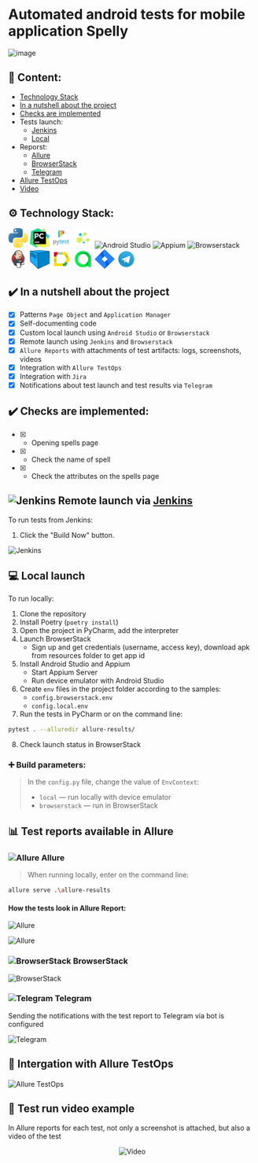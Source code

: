 # Automated android tests for mobile application Spelly
![image](spelly_mobile_test/resources/img/screen/spelly.png)

## :open_book: Content:
- [Technology Stack](#gear-technology-stack)
- [In a nutshell about the project](#heavy_check_mark-in-a-nutshell-about-the-project)
- [Checks are implemented](#heavy_check_mark-checks-are-implemented)
- Tests launch:
  - [Jenkins](#-remote-launch-via-jenkins])
  - [Local](#computer-local-launch )
- Reporst:
  - [Allure](#bar_chart-test-reports-available-in-allure)
  - [BrowserStack](#-browserstack)
  - [Telegram](#-telegram)
- [Allure TestOps](#briefcase-intergation-with-allure-testops)
- [Video](#movie_camera-test-run-video-example)

## :gear: Technology Stack:
<div>
<img src="https://github.com/slazarska/spelly_mobile_test/blob/main/resources/img/icons/python.png" title="Python" alt="Python" width="40" height="40"/>
<img src="https://github.com/slazarska/petstore_api_test/blob/main/tests/resources/img/icons/pycharm.png" title="PyCharm" alt="PyCharm" width="40" height="40"/>
<img src="https://github.com/slazarska/petstore_api_test/blob/main/tests/resources/img/icons/pytest.png" title="Pytest" alt="Pytest" width="40" height="40"/>
<img src="https://github.com/slazarska/petstore_api_test/blob/main/tests/resources/img/icons/selene.png" title="Selene" alt="Selene" width="40" height="40"/>
<img src="https://github.com/slazarska/petstore_api_test/blob/main/tests/resources/img/icons/android-studio.png" title="Android Studio" alt="Android Studio" width="40" height="40"/>
<img src="https://github.com/slazarska/petstore_api_test/blob/main/tests/resources/img/icons/appium.png" title="Appium" alt="Appium" width="40" height="40"/>
<img src="https://github.com/slazarska/petstore_api_test/blob/main/tests/resources/img/icons/browserstack.png" title="Browserstack" alt="Browserstack" width="40" height="40"/>
<img src="https://github.com/slazarska/petstore_api_test/blob/main/tests/resources/img/icons/Jenkins.png" title="Jenkins" alt="Jenkins"/>
<img src="https://github.com/slazarska/petstore_api_test/blob/main/tests/resources/img/icons/selenoid.png" title="Selenoid" alt="Selenoid" width="40" height="40"/>
<img src="https://github.com/slazarska/petstore_api_test/blob/main/tests/resources/img/icons/Allure_Report.png" title="Allure Report" alt="Allure Report"/>
<img src="https://github.com/slazarska/petstore_api_test/blob/main/tests/resources/img/icons/AllureTestOps.png" title="AllureTestOps" alt="AllureTestOps"/>
<img src="https://github.com/slazarska/petstore_api_test/blob/main/tests/resources/img/icons/Jira.png" title="Jira" alt="Jira" width="40" height="40"/>
<img src="https://github.com/slazarska/petstore_api_test/blob/main/tests/resources/img/icons/Telegram.png" title="Telegram" alt="Telegram"/>
</div>

## :heavy_check_mark: In a nutshell about the project
- [x] Patterns `Page Object` and `Application Manager`
- [x] Self-documenting code
- [x] Custom local launch using `Android Studio` or `Browserstack`
- [x] Remote launch using `Jenkins` and `Browserstack`
- [x] `Allure Reports` with attachments of test artifacts: logs, screenshots, videos
- [x] Integration with `Allure TestOps`
- [x] Integration with `Jira`
- [x] Notifications about test launch and test results via `Telegram`

## :heavy_check_mark: Checks are implemented:

- [X] - Opening spells page
- [X] - Check the name of spell
- [X] - Check the attributes on the spells page

## <img title="Jenkins" src=""> Remote launch via [Jenkins]()

To run tests from Jenkins:
1. Click the "Build Now" button.
<p><img src="" alt="Jenkins"/></p>

## :computer: Local launch 

To run locally:
1. Clone the repository
2. Install Poetry (`poetry install`)
3. Open the project in PyCharm, add the interpreter
4. Launch BrowserStack
   - Sign up and get credentials (username, access key), download apk from resources folder to get app id
5. Install Android Studio and Appium
   - Start Appium Server
   - Run device emulator with Android Studio
6. Create `env` files in the project folder according to the samples:
    - `config.browserstack.env` 
    - `config.local.env`
7. Run the tests in PyCharm or on the command line:
```bash
pytest . --alluredir allure-results/
```
8. Check launch status in BrowserStack

### :heavy_plus_sign: Build parameters:

> In the `config.py` file, change the value of `EnvContext`:
> - `local` — run locally with device emulator
> - `browserstack` — run in BrowserStack

## :bar_chart: Test reports available in Allure

### <img title="Allure" src=" "> Allure

> When running locally, enter on the command line:
```bash
allure serve .\allure-results
```

#### How the tests look in Allure Report:

<p><img src="" alt="Allure"/></p>

<p><img src="" alt="Allure"/></p>

### <img title="BrowserStack" src=""> BrowserStack

<img src="" alt="BrowserStack"/>

### <img title="Telegram" src=""> Telegram

Sending the notifications with the test report to Telegram via bot is configured

<img src="" alt="Telegram"/>

## :briefcase: Intergation with Allure TestOps 

#### 

<img src=" " alt="Allure TestOps"/>

## :movie_camera: Test run video example

In Allure reports for each test, not only a screenshot is attached, but also a video of the test

<p align="center">
  <img title="Video" src="">
</p>